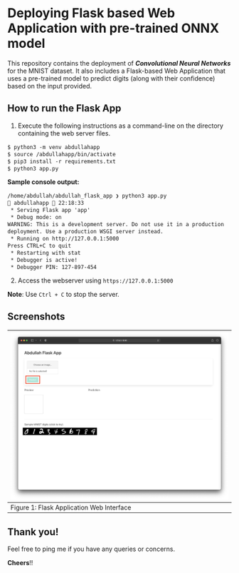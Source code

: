 
# Deploying Flask based Web Application with pre-trained ONNX model

This repository contains the deployment of ***Convolutional Neural Networks*** for the MNIST dataset. It also includes a Flask-based Web Application that uses a pre-trained model to predict digits (along with their confidence) based on the input provided.

## How to run the Flask App

1. Execute the following instructions as a command-line on the directory containing the web server files.

```!SHELL
$ python3 -m venv abdullahapp
$ source /abdullahapp/bin/activate
$ pip3 install -r requirements.txt
$ python3 app.py
```

**Sample console output:**

```!
/home/abdullah/abdullah_flask_app ❯ python3 app.py                                               abdullahapp  22:18:33
 * Serving Flask app 'app'
 * Debug mode: on
WARNING: This is a development server. Do not use it in a production deployment. Use a production WSGI server instead.
 * Running on http://127.0.0.1:5000
Press CTRL+C to quit
 * Restarting with stat
 * Debugger is active!
 * Debugger PIN: 127-897-454
 ```
 
 2. Access the webserver using `https://127.0.0.1:5000`


**Note**: Use `Ctrl + C` to stop the server.


## Screenshots

| ![figure1](./figures/figure1.png) |
| -------- | 
| Figure 1: Flask Application Web Interface | 


## Thank you!

Feel free to ping me if you have any queries or concerns.

**Cheers**!!